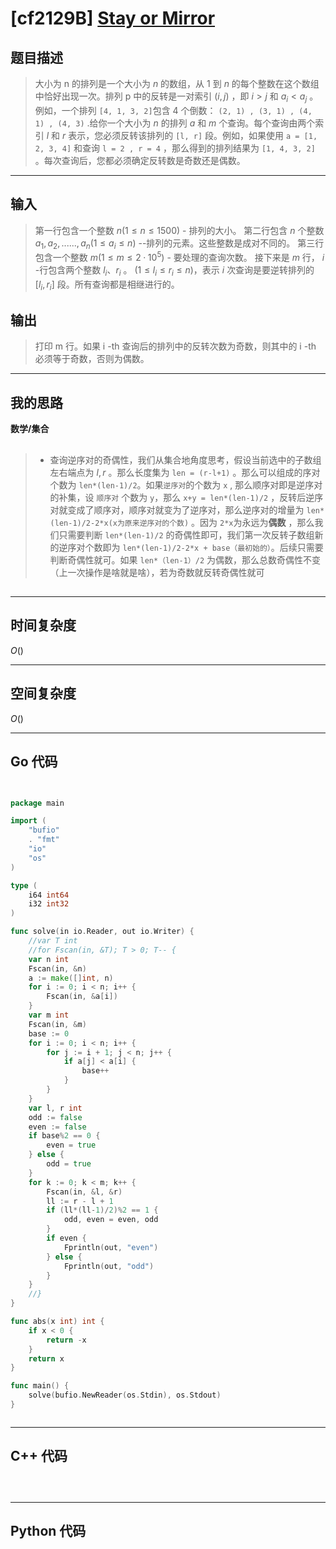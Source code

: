 # [cf2129B] [Stay or Mirror](https://codeforces.com/problemset/problem/2129/B)
## 题目描述 

> 大小为 n 的排列是一个大小为 $n$ 的数组，从 $1$ 到 $n$ 的每个整数在这个数组中恰好出现一次。排列 p 中的反转是一对索引 $(i, j)$ ，即 $i>j$ 和 $a_i<a_j$ 。例如，一个排列 `[4, 1, 3, 2]`包含 $4$ 个倒数： `(2, 1) , (3, 1) , (4, 1) , (4, 3)` .给你一个大小为 $n$ 的排列 $a$ 和 $m$ 个查询。每个查询由两个索引 $l$ 和 $r$ 表示，您必须反转该排列的 `[l, r]` 段。例如，如果使用 `a = [1, 2, 3, 4]` 和查询 `l = 2 , r = 4` ，那么得到的排列结果为 `[1, 4, 3, 2]` 。每次查询后，您都必须确定反转数是奇数还是偶数。

---


## 输入

> 第一行包含一个整数 $n (1≤n≤1500)$ - 排列的大小。
第二行包含 $n$ 个整数 $a_1,a_2,......,a_n (1≤a_i≤n)$ --排列的元素。这些整数是成对不同的。
第三行包含一个整数 $m (1≤m≤2·10^5)$ - 要处理的查询次数。
接下来是 $m$ 行， $i$ -行包含两个整数 $l_i 、 r_i$  。 $(1≤l_i≤r_i≤n)$，表示 $i$ 次查询是要逆转排列的 $[l_i, r_i]$ 段。所有查询都是相继进行的。



## 输出

> 打印 m 行。如果 i -th 查询后的排列中的反转次数为奇数，则其中的 i -th 必须等于奇数，否则为偶数。

---

## 我的思路
**数学/集合**

##

> - 查询逆序对的奇偶性，我们从集合地角度思考，假设当前选中的子数组左右端点为 $l, r$ 。那么长度集为 `len = (r-l+1)` 。那么可以组成的序对个数为 `len*(len-1)/2`。如果`逆序对`的个数为 `x` , 那么顺序对即是逆序对的补集，设 `顺序对` 个数为 `y`，那么 `x+y = len*(len-1)/2` ，反转后逆序对就变成了顺序对，顺序对就变为了逆序对，那么逆序对的增量为 `len*(len-1)/2-2*x(x为原来逆序对的个数)` 。因为 `2*x`为永远为**偶数** ，那么我们只需要判断 `len*(len-1)/2` 的奇偶性即可，我们第一次反转子数组新的逆序对个数即为 `len*(len-1)/2-2*x + base（最初始的）`。后续只需要判断奇偶性就可。如果 `len*（len-1）/2` 为偶数，那么总数奇偶性不变（上一次操作是啥就是啥），若为奇数就反转奇偶性就可


##
---

## 时间复杂度

$O()$

---

## 空间复杂度

$O()$

---

## Go 代码

```Go


package main

import (
	"bufio"
	. "fmt"
	"io"
	"os"
)

type (
	i64 int64
	i32 int32
)

func solve(in io.Reader, out io.Writer) {
	//var T int
	//for Fscan(in, &T); T > 0; T-- {
	var n int
	Fscan(in, &n)
	a := make([]int, n)
	for i := 0; i < n; i++ {
		Fscan(in, &a[i])
	}
	var m int
	Fscan(in, &m)
	base := 0
	for i := 0; i < n; i++ {
		for j := i + 1; j < n; j++ {
			if a[j] < a[i] {
				base++
			}
		}
	}
	var l, r int
	odd := false
	even := false
	if base%2 == 0 {
		even = true
	} else {
		odd = true
	}
	for k := 0; k < m; k++ {
		Fscan(in, &l, &r)
		ll := r - l + 1
		if (ll*(ll-1)/2)%2 == 1 {
			odd, even = even, odd
		}
		if even {
			Fprintln(out, "even")
		} else {
			Fprintln(out, "odd")
		}
	}
	//}
}

func abs(x int) int {
	if x < 0 {
		return -x
	}
	return x
}

func main() {
	solve(bufio.NewReader(os.Stdin), os.Stdout)
}



```
---

## C++ 代码

```C++




```
---
## Python 代码

```Python



```
